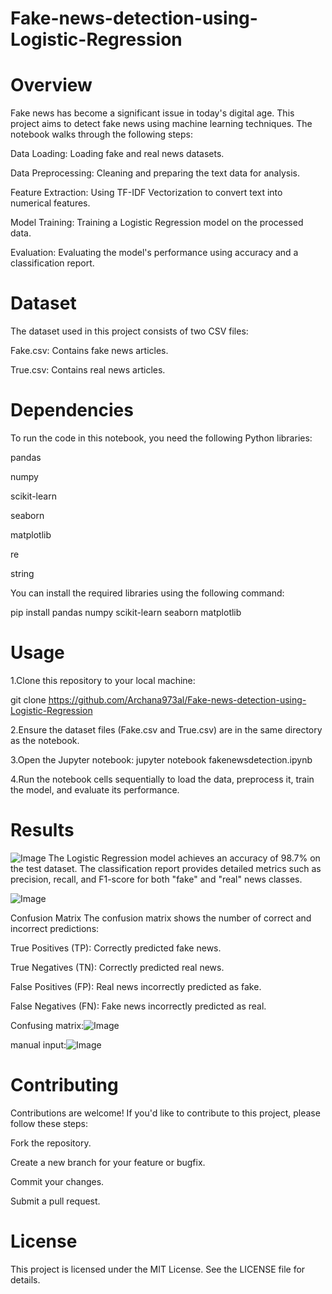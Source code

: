 # Fake-news-detection-using-Logistic-Regression

# Overview
Fake news has become a significant issue in today's digital age. This project aims to detect fake news using machine learning techniques. The notebook walks through the following steps:

Data Loading: Loading fake and real news datasets.

Data Preprocessing: Cleaning and preparing the text data for analysis.

Feature Extraction: Using TF-IDF Vectorization to convert text into numerical features.

Model Training: Training a Logistic Regression model on the processed data.

Evaluation: Evaluating the model's performance using accuracy and a classification report.

# Dataset
The dataset used in this project consists of two CSV files:

Fake.csv: Contains fake news articles.

True.csv: Contains real news articles.

# Dependencies
To run the code in this notebook, you need the following Python libraries:

pandas

numpy

scikit-learn

seaborn

matplotlib

re

string


You can install the required libraries using the following command:

pip install pandas numpy scikit-learn seaborn matplotlib

# Usage
1.Clone this repository to your local machine:

git clone https://github.com/Archana973al/Fake-news-detection-using-Logistic-Regression

2.Ensure the dataset files (Fake.csv and True.csv) are in the same directory as the notebook.

3.Open the Jupyter notebook:
jupyter notebook fakenewsdetection.ipynb

4.Run the notebook cells sequentially to load the data, preprocess it, train the model, and evaluate its performance.

# Results
![Image](https://github.com/user-attachments/assets/8e62c02a-1578-40fe-9ad2-a8ce47bf449a)
The Logistic Regression model achieves an accuracy of 98.7% on the test dataset. The classification report provides detailed metrics such as precision, recall, and F1-score for both "fake" and "real" news classes.

![Image](https://github.com/user-attachments/assets/53873856-b222-4837-9ec7-9017c85ed20d)

Confusion Matrix
The confusion matrix shows the number of correct and incorrect predictions:

True Positives (TP): Correctly predicted fake news.

True Negatives (TN): Correctly predicted real news.

False Positives (FP): Real news incorrectly predicted as fake.

False Negatives (FN): Fake news incorrectly predicted as real.

Confusing matrix:![Image](https://github.com/user-attachments/assets/30c71598-edee-4248-9e41-5904f88df304)

manual input:![Image](https://github.com/user-attachments/assets/d197e1f1-b5b4-4ade-9629-6c0f20eb757c)

# Contributing
Contributions are welcome! If you'd like to contribute to this project, please follow these steps:

Fork the repository.

Create a new branch for your feature or bugfix.

Commit your changes.

Submit a pull request.

# License
This project is licensed under the MIT License. See the LICENSE file for details.

